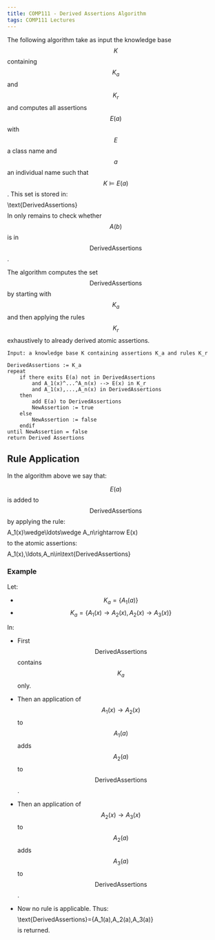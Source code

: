 ```yaml
---
title: COMP111 - Derived Assertions Algorithm
tags: COMP111 Lectures
---
```

The following algorithm take as input the knowledge base $$K$$ containing $$K_a$$ and $$K_r$$ and computes all assertions $$E(a)$$ with $$E$$ a class name and $$a$$ an individual name such that $$K\models E(a)$$. This set is stored in: $$$$\text{DerivedAssertions}$$$$ In only remains to check whether $$A(b)$$ is in $$\text{DerivedAssertions}$$. 

The algorithm computes the set $$\text{DerivedAssertions}$$ by starting with $$K_a$$ and then applying the rules $$K_r$$ exhaustively to already derived atomic assertions.

```
Input: a knowledge base K containing assertions K_a and rules K_r
	
DerivedAssertions := K_a
repeat
	if there exits E(a) not in DerivedAssertions
		and A_1(x)^...^A_n(x) --> E(x) in K_r
		and A_1(x),...,A_n(x) in DerivedAssertions
	then 
		add E(a) to DerivedAssertions
		NewAssertion := true
	else 
		NewAssertion := false
	endif
until NewAssertion = false
return Derived Assertions
```

## Rule Application
In the algorithm above we say that:

$$E(a)$$ is added to $$\text{DerivedAssertions}$$ by applying the rule:
$$$$A_1(x)\wedge\ldots\wedge A_n\rightarrow E(x)$$$$
to the atomic assertions:
$$$$A_1(x),\ldots,A_n\in\text{DerivedAssertions}$$$$

### Example
Let:

* $$K_a=\{A_1(a)\}$$
* $$K_a=\{A_1(x)\rightarrow A_2(x),A_2(x)\rightarrow A_3(x)\}$$

In:

* First $$\text{DerivedAssertions}$$ contains $$K_a$$ only.

* Then an application of $$A_1(x)\rightarrow A_2(x)$$ to $$A_1(a)$$ adds $$A_2(a)$$ to $$\text{DerivedAssertions}$$.

* Then an application of $$A_2(x)\rightarrow A_3(x)$$ to $$A_2(a)$$ adds $$A_3(a)$$ to $$\text{DerivedAssertions}$$.

* Now no rule is applicable. Thus:
$$$$\text{DerivedAssertions}=\{A_1(a),A_2(a),A_3(a)\}$$$$
is returned.